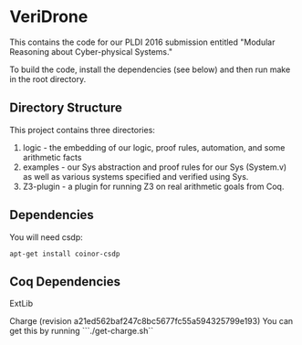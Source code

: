VeriDrone
==========

This contains the code for our PLDI 2016 submission entitled "Modular Reasoning about Cyber-physical Systems."

To build the code, install the dependencies (see below) and then run make in the root directory.

Directory Structure
-------------------
This project contains three directories:

1. logic - the embedding of our logic, proof rules, automation, and some arithmetic facts
2. examples - our Sys abstraction and proof rules for our Sys (System.v) as well as various systems specified and verified using Sys.
3. Z3-plugin - a plugin for running Z3 on real arithmetic goals from Coq.

Dependencies
------------

You will need csdp:
```
apt-get install coinor-csdp
```

Coq Dependencies
----------------

ExtLib

Charge (revision a21ed562baf247c8bc5677fc55a594325799e193)
You can get this by running ```./get-charge.sh``

